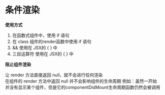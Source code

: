 # 条件渲染  
**使用方式**
1. 在函数式组件中，使用 if 语句
2. 在 class 组件的render函数中使用 if 语句
3. && 使用在 JSX的 { } 中
4. 三目运算符 使用在 JSX的 { } 中

**阻止组件渲染**  

让 render 方法直接返回 null，就不会进行任何渲染  
在组件的 render 方法中返回 null 并不会影响组件的生命周期
例如：虽然一开始并没有显示某个组件，但是它的componentDidMount生命周期函数仍然会被调用